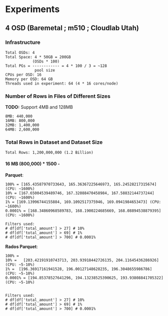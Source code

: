 # Experiments

## 4 OSD (Baremetal ; m510 ; Cloudlab Utah)

###  Infrastructure
```
Total OSDs: 4
Total Space: 4 * 50GB = 200GB
            (OSDs * 100)
Total PGs = ------------ = 4 * 100 / 3 = ~128
             pool size  
CPUs per OSD: 16
Memory per OSD: 64 GB
Threads used in experiment: 64 (4 * 16 cores/node)
```

### Number of Rows in Files of Different Sizes
**TODO:** Support 4MB and 128MB
```
8MB: 440,000
16MB: 800,000
32MB: 1,400,000
64MB: 2,600,000
```

### Total Rows in Dataset and Dataset Size

```
Total Rows: 1,200,000,000 (1.2 Billion)
```

#### 16 MB (800,000) * 1500 - 

**Parquet**:
```
100% = [165.43587970733643, 165.36367225646973, 165.24528217315674] (CPU: ~1600%)
10% = [167.65004539489746, 167.32088470458984, 167.58832144737244] (CPU: ~1600%)
1% = [169.13996744155884, 169.1092517375946, 169.0941984653473] (CPU: ~1600%)
0.0001% = [168.34860968589783, 168.1900224685669, 168.08894538879395] (CPU: ~1600%)

Filters used:
# df[df['total_amount'] > 27] # 10%
# df[df['total_amount'] > 69] # 1%
# df[df['total_amount'] > 700] # 0.0001%
```

**Rados Parquet**: 
```
100% = 
10% =   [203.42191910743713, 203.93918442726135, 204.11645436286926] (CPU: ~5-10%)
1% =  [196.36917161941528, 196.00127148628235, 196.3048655986786] (CPU: ~5-10%)
0.0001% = [194.85378527641296, 194.13238525390625, 193.93808841705322] (CPU: ~5-10%)


Filters used:
# df[df['total_amount'] > 27] # 10%
# df[df['total_amount'] > 69] # 1%
# df[df['total_amount'] > 700] # 0.0001%
```
